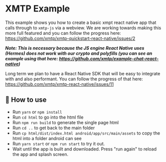 # XMTP Example

This example shows you how to create a basic xmpt react native app that calls through to `xmtp-js` via a webview. We are working towards making this more full featured and you can follow the progress here: https://github.com/xmtp/xmtp-quickstart-react-native/issues/2

***Note: This is necessary because the JS engine React Native uses (Hermes) does not work with our crypto and polyfills (you can see an example using that here: https://github.com/xmtp/example-chat-react-native)***

Long term we plan to have a React Native SDK that will be easy to integrate with and also performant. You can follow the progress of that here: https://github.com/xmtp/xmtp-react-native/issues/11

## 🚀 How to use

- Run `yarn` or `npm install`
- Run `cd html` to go into the html file
- Run `npm run build` to generate the single page html
- Run `cd ..` to get back to the main folder
- Run `cp html/dist/index.html android/app/src/main/assets` to copy the html into a folder android can see
- Run `yarn start` or `npm run start` to try it out.
- Wait until the app is built and downloaded. Press "run again" to reload the app and splash screen.

